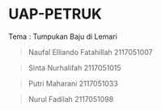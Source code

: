 # UAP-PETRUK

 Tema : Tumpukan Baju di Lemari
 <Nama Anggota Kelompok :>
 
 > Naufal Elliando Fatahillah 
   2117051007
   
 > Sinta Nurhalifah 
   2117051015
   
 > Putri Maharani 
   2117051033
   
 > Nurul Fadilah 
   2117051098



